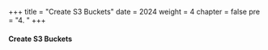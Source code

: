 +++
title = "Create S3 Buckets"
date = 2024
weight = 4
chapter = false
pre = "4. "
+++

#### Create S3 Buckets
